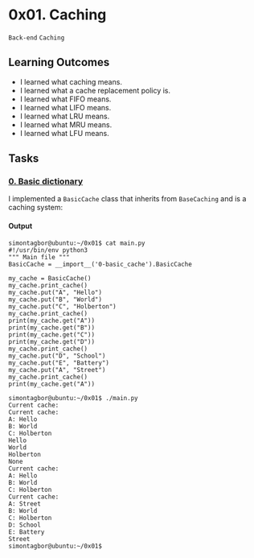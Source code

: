 # 0x01. Caching
`Back-end` `Caching` 

## Learning Outcomes
- I learned what caching means.
- I learned what a cache replacement policy is.
- I learned what FIFO means.
- I learned what LIFO means.
- I learned what LRU means.
- I learned what MRU means.
- I learned what LFU means.

## Tasks
### [0. Basic dictionary](./0-basic_cache.py)
I implemented a `BasicCache` class that inherits from `BaseCaching` and is a caching system:

#### Output
```
simontagbor@ubuntu:~/0x01$ cat main.py
#!/usr/bin/env python3
""" Main file """
BasicCache = __import__('0-basic_cache').BasicCache

my_cache = BasicCache()
my_cache.print_cache()
my_cache.put("A", "Hello")
my_cache.put("B", "World")
my_cache.put("C", "Holberton")
my_cache.print_cache()
print(my_cache.get("A"))
print(my_cache.get("B"))
print(my_cache.get("C"))
print(my_cache.get("D"))
my_cache.print_cache()
my_cache.put("D", "School")
my_cache.put("E", "Battery")
my_cache.put("A", "Street")
my_cache.print_cache()
print(my_cache.get("A"))

simontagbor@ubuntu:~/0x01$ ./main.py
Current cache:
Current cache:
A: Hello
B: World
C: Holberton
Hello
World
Holberton
None
Current cache:
A: Hello
B: World
C: Holberton
Current cache:
A: Street
B: World
C: Holberton
D: School
E: Battery
Street
simontagbor@ubuntu:~/0x01$
```

